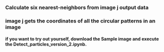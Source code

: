 ### Calculate six nearest-neighbors from image j output data
### image j gets the coordinates of all the circular patterns in an image
#### if you want to try out yourself, download the Sample image and execute the Detect_particles_version_2.ipynb. 
